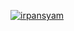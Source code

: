 [![irpansyam](https://circleci.com/gh/irpansyam/MySimpleCleanArchitecture.svg?style=svg)](https://circleci.com/gh/irpansyam/MySimpleCleanArchitecture)
